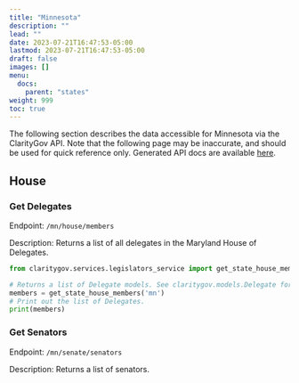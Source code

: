 ```yaml
---
title: "Minnesota"
description: ""
lead: ""
date: 2023-07-21T16:47:53-05:00
lastmod: 2023-07-21T16:47:53-05:00
draft: false
images: []
menu:
  docs:
    parent: "states"
weight: 999
toc: true
---
```

The following section describes the data accessible for Minnesota via the ClarityGov API. Note that the following page may be inaccurate, and should be used for quick reference only. Generated API docs are available [here](https://api.claritygov.com/docs/). 

## House
### Get Delegates 
Endpoint: `/mn/house/members`

Description: Returns a list of all delegates in the Maryland House of Delegates.

```python
from claritygov.services.legislators_service import get_state_house_members

# Returns a list of Delegate models. See claritygov.models.Delegate for more information on the model.
members = get_state_house_members('mn')
# Print out the list of Delegates.
print(members)
```

### Get Senators
Endpoint: `/mn/senate/senators`

Description:  Returns a list of senators.
